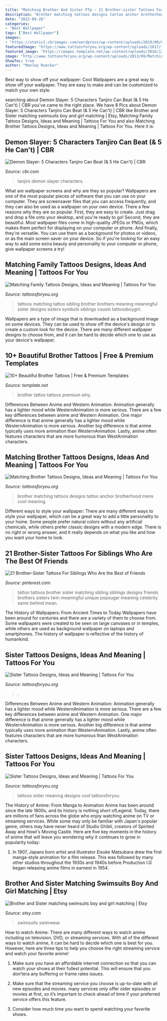 ```yaml
---
title: "Matching Brother And Sister Pfp ~ 21 Brother-sister Tattoos For Siblings Who Are The Best Of Friends"
description: "Brother matching tattoos designs tattoo anchor brotherhood mens cool meaning"
date: "2022-09-26"
categories:
- "Best Wallpaper"
tags: ["Best Wallpaper"]
images:
- "https://static1.cbrimages.com/wordpress/wp-content/uploads/2019/09/8.-Tanjiro.jpg"
featuredImage: "https://www.tattoosforyou.org/wp-content/uploads/2017/11/Matching-Family-Tattoo-300x300.jpg"
featured_image: "https://images.template.net/wp-content/uploads/2016/12/29103750/Small-Brother-Tattoo.jpg"
image: "http://www.tattoosforyou.org/wp-content/uploads/2013/09/Matching-Sister-Tattoos.jpg"
ShowToc: true
author: "Manley Ruecker"
---
```



Best way to show off your wallpaper:
Cool Wallpapers are a great way to show off your wallpaper. They are easy to make and can be customized to match your own style.

	

		
searching about Demon Slayer: 5 Characters Tanjiro Can Beat (&amp; 5 He Can&#039;t) | CBR you've came to the right place. We have 8 Pics about Demon Slayer: 5 Characters Tanjiro Can Beat (&amp; 5 He Can&#039;t) | CBR like Brother and Sister matching swimsuits boy and girl matching | Etsy, Matching Family Tattoos Designs, Ideas and Meaning | Tattoos For You and also Matching Brother Tattoos Designs, Ideas and Meaning | Tattoos For You. Here it is:
		
    
## Demon Slayer: 5 Characters Tanjiro Can Beat (&amp; 5 He Can&#039;t) | CBR

<img loading=lazy src="https://static1.cbrimages.com/wordpress/wp-content/uploads/2019/09/8.-Tanjiro.jpg" onerror="this.onerror=null;this.src='https://tse1.mm.bing.net/th?id=OIP.B6c7jPIEl8slRyEEqIwJ0gHaDt&amp;pid=15.1';" alt="Demon Slayer: 5 Characters Tanjiro Can Beat (&amp; 5 He Can&#039;t) | CBR">

_Source: cbr.com_

>tanjiro demon slayer characters. 

	

What are wallpaper screens and why are they so popular?
Wallpapers are one of the most popular pieces of software that you can use on your computer. They are screensaver files that you can access frequently, and they can also be used as a wallpaper on your own device. There a few reasons why they are so popular. First, they are easy to create. Just drag and drop a file onto your desktop, and you're ready to go! Second, they are beautiful. Most wallpaper files come in high-quality JPEGs or PNGs, which makes them perfect for displaying on your computer or phone. And finally, they're versatile. You can use them as a background for photos or videos, or as the main screen saver on your device. So if you're looking for an easy way to add some extra beauty and personality to your computer or phone, give wallpaper screens a try!

    
## Matching Family Tattoos Designs, Ideas And Meaning | Tattoos For You

<img loading=lazy src="https://www.tattoosforyou.org/wp-content/uploads/2017/11/Matching-Family-Tattoo-300x300.jpg" onerror="this.onerror=null;this.src='https://tse3.mm.bing.net/th?id=OIP.LZrTj3P-4vHPAfIynREEcAAAAA&amp;pid=15.1';" alt="Matching Family Tattoos Designs, Ideas and Meaning | Tattoos For You">

_Source: tattoosforyou.org_

>tattoos matching tattoo sibling brother brothers meaning meaningful sister designs sisters symbols siblings cousin tattoosboygirl. 

	

Wallpapers are a type of image that is downloaded as a background image on some devices. They can be used to show off the device's design or to create a custom look for the device. There are many different wallpaper designs to choose from, and it can be hard to decide which one to use as your device's wallpaper.

    
## 10+ Beautiful Brother Tattoos | Free &amp; Premium Templates

<img loading=lazy src="https://images.template.net/wp-content/uploads/2016/12/29103750/Small-Brother-Tattoo.jpg" onerror="this.onerror=null;this.src='https://tse2.mm.bing.net/th?id=OIP.QdT7zXhlt2-Vfsy-x4hZAwHaFj&amp;pid=15.1';" alt="10+ Beautiful Brother Tattoos | Free &amp; Premium Templates">

_Source: template.net_

>brother tattoo tattoos premium why. 

	

Differences Between Anime and Western Animation: Animation generally has a lighter mood while WesternAnimation is more serious.
There are a few key differences between anime and Western Animation. One major difference is that anime generally has a lighter mood while WesternAnimation is more serious. Another big difference is that anime typically uses more animation than WesternAnimation. Lastly, anime often features characters that are more humorous than WestAnimation characters.

    
## Matching Brother Tattoos Designs, Ideas And Meaning | Tattoos For You

<img loading=lazy src="https://www.tattoosforyou.org/wp-content/uploads/2017/05/Matching-Brother-Tattoos-Images.jpg" onerror="this.onerror=null;this.src='https://tse4.mm.bing.net/th?id=OIP.WNPdkSfV3DTIrhyP7GZp7gHaHa&amp;pid=15.1';" alt="Matching Brother Tattoos Designs, Ideas and Meaning | Tattoos For You">

_Source: tattoosforyou.org_

>brother matching tattoos designs tattoo anchor brotherhood mens cool meaning. 

	

Different ways to style your wallpaper:
There are many different ways to style your wallpaper, which can be a great way to add a little personality to your home. Some people prefer natural colors without any artificial chemicals, while others prefer classic designs with a modern edge. There is no right or wrong answer, and it really depends on what you like and how you want your home to look.

    
## 21 Brother-Sister Tattoos For Siblings Who Are The Best Of Friends

<img loading=lazy src="https://i.pinimg.com/736x/b7/22/05/b72205fbb643cd5cf2b3251ff6157569--brother-sister-tattoo-sibling-sibling-tattoos-for-.jpg?b=t" onerror="this.onerror=null;this.src='https://tse2.mm.bing.net/th?id=OIP.-Z15ZapQunofEG2MXzsNgwHaI7&amp;pid=15.1';" alt="21 Brother-Sister Tattoos For Siblings Who Are the Best of Friends">

_Source: pinterest.com_

>tattoo tattoos brother sister matching sibling siblings designs friends brothers sisters twin meaningful unique popsugar meaning celebrity same behind mean. 

	

The History of Wallpapers: From Ancient Times to Today
Wallpapers have been around for centuries and there are a variety of them to choose from. Some wallpapers were created to be seen on large canvases or in temples, while others are used as background wallpaper on laptops and smartphones. The history of wallpaper is reflective of the history of humankind.

    
## Sister Tattoos Designs, Ideas And Meaning | Tattoos For You

<img loading=lazy src="http://www.tattoosforyou.org/wp-content/uploads/2013/09/Matching-Sister-Tattoos.jpg" onerror="this.onerror=null;this.src='https://tse2.mm.bing.net/th?id=OIP.xa-ZFCcBR3WyIB0eeFRetQHaHa&amp;pid=15.1';" alt="Sister Tattoos Designs, Ideas and Meaning | Tattoos For You">

_Source: tattoosforyou.org_

>. 

	

Differences Between Anime and Western Animation: Animation generally has a lighter mood while WesternAnimation is more serious.
There are a few key differences between anime and Western Animation. One major difference is that anime generally has a lighter mood while WesternAnimation is more serious. Another big difference is that anime typically uses more animation than WesternAnimation. Lastly, anime often features characters that are more humorous than WestAnimation characters.

    
## Sister Tattoos Designs, Ideas And Meaning | Tattoos For You

<img loading=lazy src="http://www.tattoosforyou.org/wp-content/uploads/2013/09/Cool-Sister-Tattoos.jpg" onerror="this.onerror=null;this.src='https://tse2.mm.bing.net/th?id=OIP.LxBfqAt_zDXssNm77tQ7PQHaFj&amp;pid=15.1';" alt="Sister Tattoos Designs, Ideas and Meaning | Tattoos For You">

_Source: tattoosforyou.org_

>tattoos sister meaning designs cool tattoosforyou. 

	

The History of Anime: From Manga to Animation
Anime has been around since the late 1800s, and its history is nothing short ofLegend. Today, there are millions of fans across the globe who enjoy watching anime on TV or streaming services. While some may only be familiar with Japan's popular genre, others may have never heard of Studio Ghibli, creators of Spirited Away and Howl's Moving Castle. Here are five key moments in the history of anime that will leave you wondering why it continues to grow in popularity today:
1) In 1907, Japans born artist and illustrator Eisuke Matsubara drew the first manga-style animation for a film release. This was followed by many other studios throughout the 1930s and 1940s before Production I.G began releasing anime films in earnest in 1954.

    
## Brother And Sister Matching Swimsuits Boy And Girl Matching | Etsy

<img loading=lazy src="https://i.etsystatic.com/10988041/r/il/5208a9/1811740741/il_1588xN.1811740741_t5d8.jpg" onerror="this.onerror=null;this.src='https://tse1.mm.bing.net/th?id=OIP.f0f_siqPcAoqB-cabNVWjAHaLH&amp;pid=15.1';" alt="Brother and Sister matching swimsuits boy and girl matching | Etsy">

_Source: etsy.com_

>swimsuits swimwear. 

	

How to watch Anime: There are many different ways to watch anime including on television, DVD, or streaming services.
With all of the different ways to watch anime, it can be hard to decide which one is best for you. However, here are three tips to help you choose the right streaming service and watch your favorite anime!
1. Make sure you have an affordable internet connection so that you can watch your shows at their fullest potential. This will ensure that you don’tera any buffering or frame rates issues.

2. Make sure that the streaming service you choose is up-to-date with all new episodes and movies. many services only offer older episodes or movies at first, so it’s important to check ahead of time if your preferred service offers this feature.

3. Consider how much time you want to spend watching your favorite shows.

